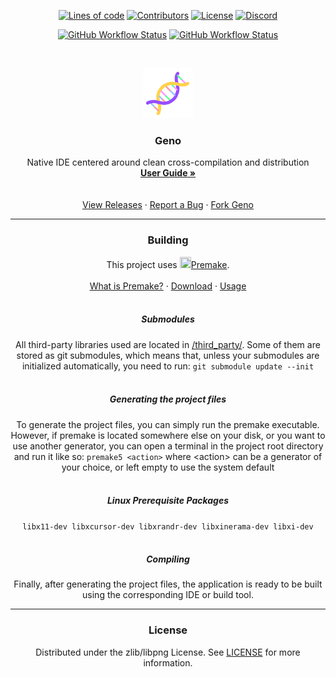 <p align="center">
	<a href="https://github.com/Geno-IDE/Geno"><img alt="Lines of code" src="https://img.shields.io/tokei/lines/github/Geno-IDE/Geno?style=for-the-badge"></a>
	<a href="https://github.com/Geno-IDE/Geno/graphs/contributors"><img alt="Contributors" src="https://img.shields.io/github/contributors/Geno-IDE/Geno?style=for-the-badge"></a>
	<a href="/LICENSE"><img alt="License" src="https://img.shields.io/github/license/Geno-IDE/Geno?style=for-the-badge"></a>
	<a href="https://discord.gg/dUd5aDSBAN"><img alt="Discord" src="https://img.shields.io/discord/854043545240338442?color=%238A9CFC&label=%20Discord&logo=Discord&logoColor=%238A9CFC&style=for-the-badge"></a>
</p>

<p align="center">
	<a href="https://github.com/Geno-IDE/Geno/actions/workflows/ci-windows.yml"><img alt="GitHub Workflow Status" src="https://img.shields.io/github/workflow/status/Geno-IDE/Geno/CI%20(Windows)?label=Windows&logo=Windows&logoColor=FFF&style=for-the-badge"></a>
	<a href="https://github.com/Geno-IDE/Geno/actions/workflows/ci-linux.yml"><img alt="GitHub Workflow Status" src="https://img.shields.io/github/workflow/status/Geno-IDE/Geno/CI%20(Linux)?label=Linux&logo=Linux&logoColor=FFF&style=for-the-badge"></a>
</p>
<br>

<p align="center">
	<img src="resources/icon.png" alt="Geno" width="80" height="80">
</p>
<h3 align="center">Geno</h3>
<p align="center">
	Native IDE centered around clean cross-compilation and distribution
	<br>
	<a href="https://github.com/Geno-IDE/Geno/wiki/User-Guide"><strong>User Guide »</strong></a>
	<br>
	<br>
	<br>
	<a href="https://github.com/Geno-IDE/Geno/releases">View Releases</a>
	·
	<a href="https://github.com/Geno-IDE/Geno/issues">Report a Bug</a>
	·
	<a href="https://github.com/Geno-IDE/Geno/fork">Fork Geno</a>
</p>
<hr noshade>

<h3 align="center">Building</h3>
<p align="center">
	This project uses <a href="https://premake.github.io/"><img src="https://raw.githubusercontent.com/premake/premake.github.io/4258dd78ca8a237b7f1405606aac341f6bcea727/img/premake-logo.png" width="18" height="18">Premake</a>.
	<br>
	<br>
	<a href="https://premake.github.io/docs/What-Is-Premake">What is Premake?</a>
	·
	<a href="https://premake.github.io/download">Download</a>
	·
	<a href="https://premake.github.io/docs/Using-Premake">Usage</a>
	<br>
	<br>
</p>

<h5 align="center">Submodules</h5>
<p align="center">
	All third-party libraries used are located in <a href="/third_party">/third_party/</a>.
	Some of them are stored as git submodules, which means that, unless your submodules are initialized automatically, you need to run: <code>git submodule update --init</code>
	<br>
	<br>
</p>

<h5 align="center">Generating the project files</h5>
<p align="center">
	To generate the project files, you can simply run the premake executable.
	<br>
	However, if premake is located somewhere else on your disk, or you want to use another generator, you can open a terminal in the project root directory and run it like so: <code>premake5 &lt;action&gt;</code> where &lt;action&gt; can be a generator of your choice, or left empty to use the system default
	<br>
	<br>
</p>

<h5 align="center">Linux Prerequisite Packages</h5>
<p align="center">
	<code>libx11-dev libxcursor-dev libxrandr-dev libxinerama-dev libxi-dev</code>
	<br>
	<br>
</p>

<h5 align="center">Compiling</h5>
<p align="center">
	Finally, after generating the project files, the application is ready to be built using the corresponding IDE or build tool.
</p>
<hr noshade>

<h3 align="center">License</h3>
<p align="center">
	Distributed under the zlib/libpng License. See <a href="LICENSE">LICENSE</a> for more information.
</p>
